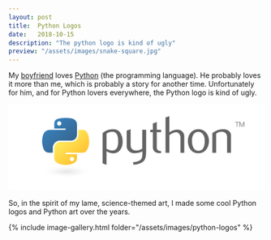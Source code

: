 ```yaml
---
layout: post
title:  Python Logos
date:   2018-10-15
description: "The python logo is kind of ugly"
preview: "/assets/images/snake-square.jpg"
---
```


My [boyfriend](aryaboudaie.com) loves [Python](https://www.python.org/) (the programming language). He probably loves it more than me, which is probably a story for another time. Unfortunately for him, and for Python lovers everywhere, the Python logo is kind of ugly.

![python_logo](/assets/images/python-logo-master-v3-TM.png)

So, in the spirit of my lame, science-themed art, I made some cool Python logos and Python art over the years.

{% include image-gallery.html folder="/assets/images/python-logos" %}
